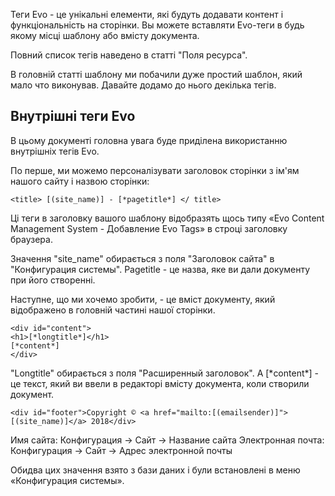 Теги Evo - це унікальні елементи, які будуть додавати контент і функціональність на сторінки. Вы можете вставляти Evo-теги в будь якому місці шаблону або вмісту документа.

Повний список тегів наведено в статті "Поля ресурса".

В головній статті шаблону ми побачили дуже простий шаблон, який мало что виконував. Давайте додамо до нього декілька тегів.

## Внутрішні теги Evo ##
В цьому документі головна увага буде приділена використанню внутрішніх тегів Evo.

По перше, ми можемо персоналізувати заголовок сторінки з ім'ям нашого сайту і назвою сторінки:

```
<title> [(site_name)] - [*pagetitle*] </ title>
```

Ці теги в заголовку вашого шаблону відобразять щось типу «Evo Content Management System - Добавление Evo Tags» в строці заголовку браузера.

Значення "site_name" обирається з поля "Заголовок сайта" в "Конфигурация системы". Pagetitle - це назва, яке ви дали документу при його створенні.

Наступне, що ми хочемо зробити, - це вміст документу, який відображено в головній частині нашої сторінки. 
```
<div id="content">
<h1>[*longtitle*]</h1>
[*content*]
</div>
```
"Longtitle" обирається з поля "Расширенный заголовок". А [\*content\*] - це текст, який ви ввели в редакторі вмісту документа, коли створили документ.


```
<div id="footer">Copyright © <a href="mailto:[(emailsender)]">[(site_name)]</a> 2018</div>
```
Имя сайта: Конфигурация -> Сайт -> Название сайта
Электронная почта: Конфигурация -> Сайт -> Адрес электронной почты

Обидва цих значення взято з бази даних і були встановлені в меню «Конфигурация системы».

